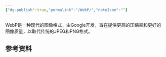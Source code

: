 ```yaml
---
{"dg-publish":true,"permalink":"/WebP/","noteIcon":""}
---
```



WebP是一种现代的图像格式，由Google开发，旨在提供更高的压缩率和更好的图像质量，以取代传统的JPEG和PNG格式。

## 参考资料